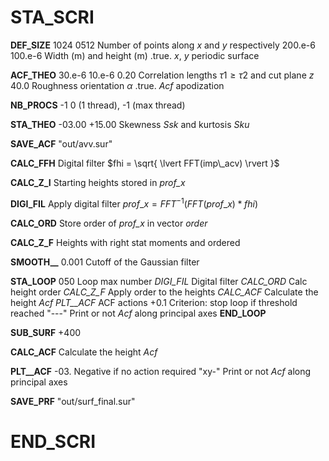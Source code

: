STA_SCRI
========

 **DEF_SIZE**
   1024           0512                      Number of points along $x$ and $y$ respectively
   200.e-6        100.e-6                   Width (m) and height (m)
   .true.                                   $x$, $y$ periodic surface

 **ACF_THEO**
   30.e-6         10.e-6         0.20       Correlation lengths $\tau1 \ge \tau2$ and cut plane $z$
   40.0                                     Roughness orientation $\alpha$
   .true.                                   *Acf* apodization

 **NB_PROCS**
   -1                                       0 (1 thread), -1 (max thread)

 **STA_THEO**
  -03.00          +15.00                    Skewness *Ssk* and kurtosis *Sku*

 **SAVE_ACF**
   "out/avv.sur"

 **CALC_FFH**                                   Digital filter $fhi = \sqrt{ \lvert FFT(imp\_acv) \rvert }$

 **CALC_Z_I**                                   Starting heights stored in *prof_x*

 **DIGI_FIL**                                   Apply digital filter $prof\_x = FFT^{-1}( FFT(prof\_x) * fhi )$

 **CALC_ORD**                                   Store order of *prof_x* in vector *order*

 **CALC_Z_F**                                   Heights with right stat moments and ordered

 **SMOOTH__**
   0.001                                    Cutoff of the Gaussian filter

 **STA_LOOP**
      050                                   Loop max number
      *DIGI_FIL*                              Digital filter
      *CALC_ORD*                              Calc height order
      *CALC_Z_F*                              Apply order to the heights
      *CALC_ACF*                              Calculate the height *Acf*
      *PLT__ACF*                              ACF actions
      +0.1                                  Criterion: stop loop if threshold reached
      "---"                                 Print or not *Acf* along principal axes
 **END_LOOP**

 **SUB_SURF**
   +400

 **CALC_ACF**                                   Calculate the height *Acf*

 **PLT__ACF**
   -03.                                     Negative if no action required
   "xy-"                                    Print or not *Acf* along principal axes

 **SAVE_PRF**
   "out/surf_final.sur"

END_SCRI
========
